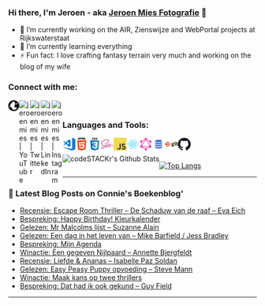 ### Hi there, I'm Jeroen - aka [Jeroen Mies Fotografie][website] 👋

- 🔭 I’m currently working on the AIR, Zienswijze and WebPortal projects at Rijkswaterstaat
- 🌱 I’m currently learning everything
- ⚡ Fun fact: I love crafting fantasy terrain very much and working on the blog of my wife

### Connect with me:

[<img align="left" alt="jeroenmies" width="22px" src="https://raw.githubusercontent.com/iconic/open-iconic/master/svg/globe.svg" />][website]
[<img align="left" alt="jeroenmies | YouTube" width="22px" src="https://cdn.jsdelivr.net/npm/simple-icons@v3/icons/youtube.svg" />][youtube]
[<img align="left" alt="jeroenmies | Twitter" width="22px" src="https://cdn.jsdelivr.net/npm/simple-icons@v3/icons/twitter.svg" />][twitter]
[<img align="left" alt="jeroenmies | LinkedIn" width="22px" src="https://cdn.jsdelivr.net/npm/simple-icons@v3/icons/linkedin.svg" />][linkedin]
[<img align="left" alt="jeroenmies | Instagram" width="22px" src="https://cdn.jsdelivr.net/npm/simple-icons@v3/icons/instagram.svg" />][instagram]

<br />

### Languages and Tools:

[<img align="left" alt="Visual Studio Code" width="26px" src="https://raw.githubusercontent.com/github/explore/80688e429a7d4ef2fca1e82350fe8e3517d3494d/topics/visual-studio-code/visual-studio-code.png" />][webdevplaylist]
[<img align="left" alt="HTML5" width="26px" src="https://raw.githubusercontent.com/github/explore/80688e429a7d4ef2fca1e82350fe8e3517d3494d/topics/html/html.png" />][webdevplaylist]
[<img align="left" alt="CSS3" width="26px" src="https://raw.githubusercontent.com/github/explore/80688e429a7d4ef2fca1e82350fe8e3517d3494d/topics/css/css.png" />][cssplaylist]
[<img align="left" alt="Sass" width="26px" src="https://raw.githubusercontent.com/github/explore/80688e429a7d4ef2fca1e82350fe8e3517d3494d/topics/sass/sass.png" />][cssplaylist]
[<img align="left" alt="JavaScript" width="26px" src="https://raw.githubusercontent.com/github/explore/80688e429a7d4ef2fca1e82350fe8e3517d3494d/topics/javascript/javascript.png" />][jsplaylist]
[<img align="left" alt="React" width="26px" src="https://raw.githubusercontent.com/github/explore/80688e429a7d4ef2fca1e82350fe8e3517d3494d/topics/react/react.png" />][reactplaylist]
[<img align="left" alt="GraphQL" width="26px" src="https://raw.githubusercontent.com/github/explore/80688e429a7d4ef2fca1e82350fe8e3517d3494d/topics/graphql/graphql.png" />][webdevplaylist]
[<img align="left" alt="SQL" width="26px" src="https://raw.githubusercontent.com/github/explore/80688e429a7d4ef2fca1e82350fe8e3517d3494d/topics/sql/sql.png" />][webdevplaylist]
[<img align="left" alt="Git" width="26px" src="https://raw.githubusercontent.com/github/explore/80688e429a7d4ef2fca1e82350fe8e3517d3494d/topics/git/git.png" />][webdevplaylist]
[<img align="left" alt="GitHub" width="26px" src="https://raw.githubusercontent.com/github/explore/78df643247d429f6cc873026c0622819ad797942/topics/github/github.png" />][webdevplaylist]

<br />
<br />

<img align="left" alt="codeSTACKr's Github Stats" src="https://github-readme-stats.vercel.app/api?username=jeroenmies&show_icons=true&hide_border=true&count_private=true&theme=tokyonight" />

[![Top Langs](https://github-readme-stats.vercel.app/api/top-langs/?username=jeroenmies)](https://github.com/jeroenmies/github-readme-stats)

---

### 📕 Latest Blog Posts on Connie's Boekenblog'
<!-- BLOG-POST-LIST:START -->
- [Recensie: Escape Room Thriller – De Schaduw van de raaf – Eva Eich](https://conniesboekenblog.nl/2021/07/09/recensie-escape-room-thriller-de-schaduw-van-de-raaf-eva-eich/?utm_source=rss&utm_medium=rss&utm_campaign=recensie-escape-room-thriller-de-schaduw-van-de-raaf-eva-eich)
- [Bespreking: Happy Birthday! Kleurkalender](https://conniesboekenblog.nl/2021/07/08/bespreking-happy-birthday-kleurkalender/?utm_source=rss&utm_medium=rss&utm_campaign=bespreking-happy-birthday-kleurkalender)
- [Gelezen: Mr Malcolms lijst – Suzanne Alain](https://conniesboekenblog.nl/2021/07/07/gelezen-mr-malcolms-lijst-suzanne-alain/?utm_source=rss&utm_medium=rss&utm_campaign=gelezen-mr-malcolms-lijst-suzanne-alain)
- [Gelezen: Een dag in het leven van – Mike Barfield / Jess Bradley](https://conniesboekenblog.nl/2021/07/06/gelezen-een-dag-in-het-leven-van-mike-barfield-jess-bradley/?utm_source=rss&utm_medium=rss&utm_campaign=gelezen-een-dag-in-het-leven-van-mike-barfield-jess-bradley)
- [Bespreking: Mijn Agenda](https://conniesboekenblog.nl/2021/07/05/bespreking-mijn-agenda/?utm_source=rss&utm_medium=rss&utm_campaign=bespreking-mijn-agenda)
- [Winactie: Een gegeven Nijlpaard – Annette Bjergfeldt](https://conniesboekenblog.nl/2021/07/04/winactie-een-gegeven-nijlpaard-annette-bjergfeldt/?utm_source=rss&utm_medium=rss&utm_campaign=winactie-een-gegeven-nijlpaard-annette-bjergfeldt)
- [Recensie: Liefde & Ananas – Isabelle Paz Soldan](https://conniesboekenblog.nl/2021/07/03/recensie-liefde-ananas-isabelle-paz-soldan/?utm_source=rss&utm_medium=rss&utm_campaign=recensie-liefde-ananas-isabelle-paz-soldan)
- [Gelezen: Easy Peasy Puppy opvoeding – Steve Mann](https://conniesboekenblog.nl/2021/07/02/gelezen-easy-peasy-puppy-opvoeding-steve-mann/?utm_source=rss&utm_medium=rss&utm_campaign=gelezen-easy-peasy-puppy-opvoeding-steve-mann)
- [Winactie: Maak kans op twee thrillers](https://conniesboekenblog.nl/2021/07/01/winactie-maak-kans-op-twee-thrillers/?utm_source=rss&utm_medium=rss&utm_campaign=winactie-maak-kans-op-twee-thrillers)
- [Bespreking: Dat had ik ook gekund – Guy Field](https://conniesboekenblog.nl/2021/06/26/bespreking-dat-had-ik-ook-gekund-guy-field/?utm_source=rss&utm_medium=rss&utm_campaign=bespreking-dat-had-ik-ook-gekund-guy-field)
<!-- BLOG-POST-LIST:END -->

---

[website]: https://jeroenmiesfotografie.nl
[twitter]: https://twitter.com/jeroenmies
[youtube]: https://www.youtube.com/channel/UCdM6wXDAk3Y8_ycxkSfAD7Q
[instagram]: https://www.instagram.com/jeroenmies/
[linkedin]: https://www.linkedin.com/in/jeroenmies/
[webdevplaylist]: https://www.youtube.com/playlist?list=PLlhZGGVFsRrTQQnp_2UwWSoAigm-9_SqR
[jsplaylist]: https://www.youtube.com/playlist?list=PLC5BA7CB1270B2073
[cssplaylist]: https://www.youtube.com/playlist?list=PLlhZGGVFsRrSeV5xra6z-nU60cqompunz
[reactplaylist]: https://www.youtube.com/playlist?list=PLC5BA7CB1270B2073
